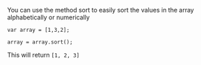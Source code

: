 You can use the method sort to easily sort the values in the array alphabetically or numerically

```
var array = [1,3,2];

array = array.sort();
```
This will return `[1, 2, 3]`
